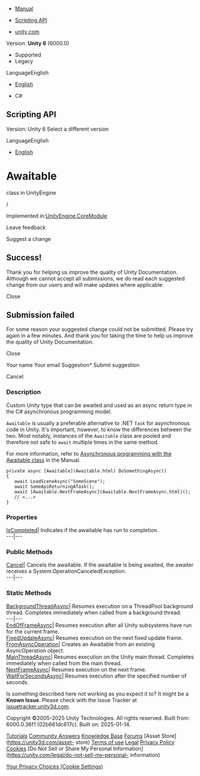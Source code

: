 [ ]()

  * [Manual](../Manual/index.html)
  * [Scripting API](../ScriptReference/index.html)

  * [unity.com](https://unity.com/)

Version: **Unity 6** (6000.0)

  * Supported
  * Legacy

LanguageEnglish

  * [English]()

  * C#

[ ](https://docs.unity3d.com)

## Scripting API

Version: Unity 6 Select a different version

LanguageEnglish

  * [English]()

# Awaitable

class in UnityEngine

/

Implemented in:[UnityEngine.CoreModule](UnityEngine.CoreModule.html)

Leave feedback

Suggest a change

## Success!

Thank you for helping us improve the quality of Unity Documentation. Although
we cannot accept all submissions, we do read each suggested change from our
users and will make updates where applicable.

Close

## Submission failed

For some reason your suggested change could not be submitted. Please <a>try
again</a> in a few minutes. And thank you for taking the time to help us
improve the quality of Unity Documentation.

Close

Your name Your email Suggestion* Submit suggestion

Cancel

[ ]()

### Description

Custom Unity type that can be awaited and used as an async return type in the
C# asynchronous programming model.

`Awaitable` is usually a preferable alternative to .NET `Task` for
asynchronous code in Unity. It's important, however, to know the differences
between the two. Most notably, instances of the `Awaitable` class are pooled
and therefore not safe to `await` multiple times in the same method.  
  
For more information, refer to [Asynchronous programming with the Awaitable
class](../Manual/async-await-support.html) in the Manual.

    
    
    private async [Awaitable](Awaitable.html) DoSomethingAsync()
    {
       await LoadSceneAsync("SomeScene");
       await SomeApiReturningATask();
       await [Awaitable.NextFrameAsync](Awaitable.NextFrameAsync.html)();
       // <...>
    }
    

### Properties

[IsCompleted](Awaitable.IsCompleted.html)| Indicates if the awaitable has run
to completion.  
---|---  
  
### Public Methods

[Cancel](Awaitable.Cancel.html)| Cancels the awaitable. If the awaitable is
being awaited, the awaiter receives a System.OperationCanceledException.  
---|---  
  
### Static Methods

[BackgroundThreadAsync](Awaitable.BackgroundThreadAsync.html)| Resumes
execution on a ThreadPool background thread. Completes immediately when called
from a background thread.  
---|---  
[EndOfFrameAsync](Awaitable.EndOfFrameAsync.html)| Resumes execution after all
Unity subsystems have run for the current frame.  
[FixedUpdateAsync](Awaitable.FixedUpdateAsync.html)| Resumes execution on the
next fixed update frame.  
[FromAsyncOperation](Awaitable.FromAsyncOperation.html)| Creates an Awaitable
from an existing AsyncOperation object.  
[MainThreadAsync](Awaitable.MainThreadAsync.html)| Resumes execution on the
Unity main thread. Completes immediately when called from the main thread.  
[NextFrameAsync](Awaitable.NextFrameAsync.html)| Resumes execution on the next
frame.  
[WaitForSecondsAsync](Awaitable.WaitForSecondsAsync.html)| Resumes execution
after the specified number of seconds.  
  
Is something described here not working as you expect it to? It might be a
**Known Issue**. Please check with the Issue Tracker at
[issuetracker.unity3d.com](https://issuetracker.unity3d.com).

Copyright ©2005-2025 Unity Technologies. All rights reserved. Built from:
6000.0.36f1 (02b661dc617c). Built on: 2025-01-14.

[Tutorials](https://unity3d.com/learn) [Community
Answers](https://answers.unity3d.com) [Knowledge
Base](https://support.unity3d.com/hc/en-us)
[Forums](https://forum.unity3d.com) [Asset Store](https://unity3d.com/asset-
store) [Terms of use](https://docs.unity3d.com/Manual/TermsOfUse.html)
[Legal](https://unity.com/legal) [Privacy
Policy](https://unity.com/legal/privacy-policy)
[Cookies](https://unity.com/legal/cookie-policy) [Do Not Sell or Share My
Personal Information](https://unity.com/legal/do-not-sell-my-personal-
information)

[Your Privacy Choices (Cookie Settings)](javascript:void\(0\);)

